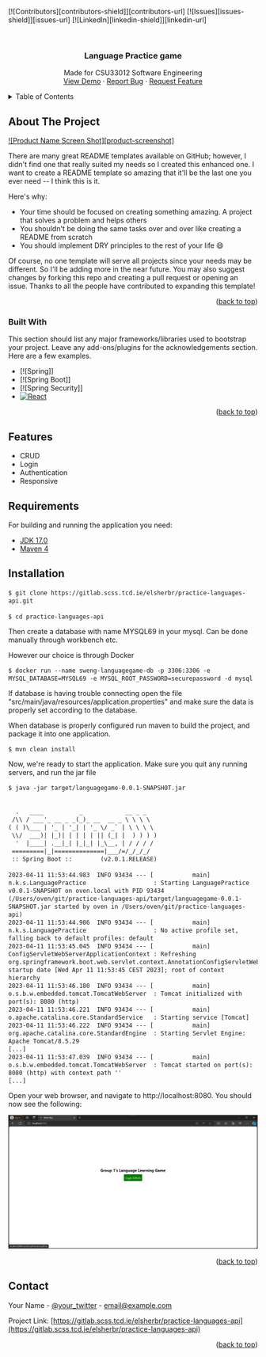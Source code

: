<a name="readme-top"></a>


<!-- PROJECT SHIELDS -->
<!--
*** I'm using markdown "reference style" links for readability.
*** Reference links are enclosed in brackets [ ] instead of parentheses ( ).
*** See the bottom of this document for the declaration of the reference variables
*** for contributors-url, forks-url, etc. This is an optional, concise syntax you may use.
*** https://www.markdownguide.org/basic-syntax/#reference-style-links
-->
[![Contributors][contributors-shield]][contributors-url]
[![Issues][issues-shield]][issues-url]
[![LinkedIn][linkedin-shield]][linkedin-url]



<!-- PROJECT LOGO -->
<br />
<div align="center">

  <h3 align="center">Language Practice game</h3>

  <p align="center">
    Made for CSU33012 Software Engineering
    <br />
    <a href="https://github.com/othneildrew/Best-README-Template">View Demo</a> 
    ·
    <a href="https://gitlab.scss.tcd.ie/elsherbr/practice-languages-api/-/issues">Report Bug</a>
    ·
    <a href="https://gitlab.scss.tcd.ie/elsherbr/practice-languages-api/-/issues">Request Feature</a>
  </p>
</div>



<!-- TABLE OF CONTENTS -->
<details>
  <summary>Table of Contents</summary>
  <ol>
    <li>
      <a href="#about-the-project">About The Project</a>
      <ul>
        <li><a href="#built-with">Built With</a></li>
      </ul>
    </li>
    <li>
      <a href="#getting-started">Getting Started</a>
      <ul>
        <li><a href="#prerequisites">Prerequisites</a></li>
        <li><a href="#installation">Installation</a></li>
      </ul>
    </li>
    <li><a href="#usage">Usage</a></li>
    <li><a href="#roadmap">Roadmap</a></li>
    <li><a href="#contributing">Contributing</a></li>
    <li><a href="#license">License</a></li>
    <li><a href="#contact">Contact</a></li>
    <li><a href="#acknowledgments">Acknowledgments</a></li>
  </ol>
</details>



<!-- ABOUT THE PROJECT -->
## About The Project

[![Product Name Screen Shot][product-screenshot]](https://practice-languages.fly.dev)

There are many great README templates available on GitHub; however, I didn't find one that really suited my needs so I created this enhanced one. I want to create a README template so amazing that it'll be the last one you ever need -- I think this is it.

Here's why:
* Your time should be focused on creating something amazing. A project that solves a problem and helps others
* You shouldn't be doing the same tasks over and over like creating a README from scratch
* You should implement DRY principles to the rest of your life :smile:

Of course, no one template will serve all projects since your needs may be different. So I'll be adding more in the near future. You may also suggest changes by forking this repo and creating a pull request or opening an issue. Thanks to all the people have contributed to expanding this template!

<p align="right">(<a href="#readme-top">back to top</a>)</p>



### Built With

This section should list any major frameworks/libraries used to bootstrap your project. Leave any add-ons/plugins for the acknowledgements section. Here are a few examples.

* [![Spring]]
* [![Spring Boot]]
* [![Spring Security]]
* [![React][React.js]][React-url]

<p align="right">(<a href="#readme-top">back to top</a>)</p>


## Features

- CRUD
- Login
- Authentication
- Responsive


## Requirements

For building and running the application you need:

- [JDK 17.0](https://www.oracle.com/java/technologies/javase/jdk17-archive-downloads.html)
- [Maven 4](https://maven.apache.org)

## Installation

```
$ git clone https://gitlab.scss.tcd.ie/elsherbr/practice-languages-api.git

$ cd practice-languages-api

```

Then create a database with name MYSQL69 in your mysql. Can be done manually through workbench etc.

However our choice is through Docker

```
$ docker run --name sweng-languagegame-db -p 3306:3306 -e MYSQL_DATABASE=MYSQL69 -e MYSQL_ROOT_PASSWORD=securepassword -d mysql

```

If database is having trouble connecting open the file "src/main/java/resources/application.properties" and make sure the data is 
properly set according to the database.

When database is properly configured run maven to build the project, and package it into one application.

```
$ mvn clean install
```


Now, we're ready to start the application. Make sure you quit any running servers, and run the jar file

```
$ java -jar target/languagegame-0.0.1-SNAPSHOT.jar


  .   ____          _            __ _ _
 /\\ / ___'_ __ _ _(_)_ __  __ _ \ \ \ \
( ( )\___ | '_ | '_| | '_ \/ _` | \ \ \ \
 \\/  ___)| |_)| | | | | || (_| |  ) ) ) )
  '  |____| .__|_| |_|_| |_\__, | / / / /
 =========|_|==============|___/=/_/_/_/
 :: Spring Boot ::        (v2.0.1.RELEASE)

2023-04-11 11:53:44.983  INFO 93434 --- [           main] n.k.s.LanguagePractice                   : Starting LanguagePractice v0.0.1-SNAPSHOT on oven.local with PID 93434 (/Users/oven/git/practice-languages-api/target/languagegame-0.0.1-SNAPSHOT.jar started by oven in /Users/oven/git/practice-languages-api)
2023-04-11 11:53:44.986  INFO 93434 --- [           main] n.k.s.LanguagePractice                   : No active profile set, falling back to default profiles: default
2023-04-11 11:53:45.045  INFO 93434 --- [           main] ConfigServletWebServerApplicationContext : Refreshing org.springframework.boot.web.servlet.context.AnnotationConfigServletWebServerApplicationContext@5af3afd9: startup date [Wed Apr 11 11:53:45 CEST 2023]; root of context hierarchy
2023-04-11 11:53:46.180  INFO 93434 --- [           main] o.s.b.w.embedded.tomcat.TomcatWebServer  : Tomcat initialized with port(s): 8080 (http)
2023-04-11 11:53:46.221  INFO 93434 --- [           main] o.apache.catalina.core.StandardService   : Starting service [Tomcat]
2023-04-11 11:53:46.222  INFO 93434 --- [           main] org.apache.catalina.core.StandardEngine  : Starting Servlet Engine: Apache Tomcat/8.5.29
[...]
2023-04-11 11:53:47.039  INFO 93434 --- [           main] o.s.b.w.embedded.tomcat.TomcatWebServer  : Tomcat started on port(s): 8080 (http) with context path ''
[...]
```


Open your web browser, and navigate to http://localhost:8080. You should now see the following:

![spring boot with react](initial_screen.png)

<p align="right">(<a href="#readme-top">back to top</a>)</p>




<!-- CONTACT -->
## Contact

Your Name - [@your_twitter](https://twitter.com/your_username) - email@example.com

Project Link: [https://gitlab.scss.tcd.ie/elsherbr/practice-languages-api](https://gitlab.scss.tcd.ie/elsherbr/practice-languages-api)

<p align="right">(<a href="#readme-top">back to top</a>)</p>


[React-url]: https://reactjs.org/
[React.js]: https://img.shields.io/badge/React-20232A?style=for-the-badge&logo=react&logoColor=61DAFB
